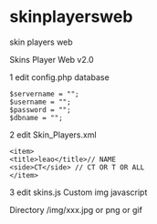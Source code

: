 # skinplayersweb
skin players web

Skins Player Web v2.0

1 edit config.php database

	$servername = "";
	$username = "";
	$password = "";
	$dbname = "";

2 edit  Skin_Players.xml

	<item>
	<title>leao</title>// NAME
	<side>CT</side> // CT OR T OR ALL
	</item>

3 edit skins.js Custom img javascript

Directory /img/xxx.jpg or png or gif

